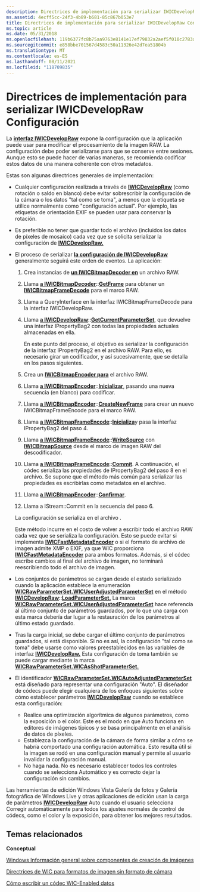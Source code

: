 ```yaml
---
description: Directrices de implementación para serializar IWICDevelopRaw Configuración
ms.assetid: 4ecff5cc-24f3-4b89-b681-85c867b053e7
title: Directrices de implementación para serializar IWICDevelopRaw Configuración
ms.topic: article
ms.date: 05/31/2018
ms.openlocfilehash: 119b6377fc8b75aa9763e8141e17ef79832a2aef5f010c2783a412cef0133788
ms.sourcegitcommit: e858bbe701567d4583c50a11326e42d7ea51804b
ms.translationtype: MT
ms.contentlocale: es-ES
ms.lasthandoff: 08/11/2021
ms.locfileid: "118709835"
---
```

# <a name="implementation-guidelines-for-serializing-iwicdevelopraw-settings"></a>Directrices de implementación para serializar IWICDevelopRaw Configuración

La [**interfaz IWICDevelopRaw**](/windows/desktop/api/Wincodec/nn-wincodec-iwicdevelopraw) expone la configuración que la aplicación puede usar para modificar el procesamiento de la imagen RAW. La configuración debe poder serializarse para que se conserve entre sesiones. Aunque esto se puede hacer de varias maneras, se recomienda codificar estos datos de una manera coherente con otros metadatos.

Estas son algunas directrices generales de implementación:

-   Cualquier configuración realizada a través de [**IWICDevelopRaw**](/windows/desktop/api/Wincodec/nn-wincodec-iwicdevelopraw) (como rotación o saldo en blanco) debe evitar sobrescribir la configuración de la cámara o los datos "tal como se toma", a menos que la etiqueta se utilice normalmente como "configuración actual". Por ejemplo, las etiquetas de orientación EXIF se pueden usar para conservar la rotación.
-   Es preferible no tener que guardar todo el archivo (incluidos los datos de píxeles de mosaico) cada vez que se solicita serializar la configuración de [**IWICDevelopRaw.**](/windows/desktop/api/Wincodec/nn-wincodec-iwicdevelopraw)
-   El proceso de serializar [**la configuración de IWICDevelopRaw**](/windows/desktop/api/Wincodec/nn-wincodec-iwicdevelopraw) generalmente seguirá este orden de eventos. La aplicación:

    1.  Crea instancias de [**un IWICBitmapDecoder en**](/windows/desktop/api/Wincodec/nn-wincodec-iwicbitmapdecoder) un archivo RAW.
    2.  Llama [**a IWICBitmapDecoder**](/windows/desktop/api/Wincodec/nn-wincodec-iwicbitmapdecoder)::[**GetFrame**](/windows/desktop/api/Wincodec/nf-wincodec-iwicbitmapdecoder-getframe) para obtener un [**IWICBitmapFrameDecode**](/windows/desktop/api/Wincodec/nn-wincodec-iwicbitmapframedecode) para el marco RAW.
    3.  Llama a QueryInterface en la interfaz IWICBitmapFrameDecode para la interfaz IWICDevelopRaw.
    4.  Llama [**a IWICDevelopRaw**](/windows/desktop/api/Wincodec/nn-wincodec-iwicdevelopraw)::[**GetCurrentParameterSet**](/windows/desktop/api/Wincodec/nf-wincodec-iwicdevelopraw-getcurrentparameterset), que devuelve una interfaz IPropertyBag2 con todas las propiedades actuales almacenadas en ella.

        En este punto del proceso, el objetivo es serializar la configuración de la interfaz IPropertyBag2 en el archivo RAW. Para ello, es necesario girar un codificador, y así sucesivamente, que se detalla en los pasos siguientes.

    5.  Crea un [**IWICBitmapEncoder para**](/windows/desktop/api/wincodec/nn-wincodec-iwicbitmapencoder) el archivo RAW.
    6.  Llama [**a IWICBitmapEncoder**](/windows/desktop/api/wincodec/nn-wincodec-iwicbitmapencoder)::[**Inicializar**](/windows/desktop/api/Wincodec/nf-wincodec-iwicbitmapencoder-initialize), pasando una nueva secuencia (en blanco) para codificar.
    7.  Llama [**a IWICBitmapEncoder**](/windows/desktop/api/wincodec/nn-wincodec-iwicbitmapencoder)::[**CreateNewFrame**](/windows/desktop/api/Wincodec/nf-wincodec-iwicbitmapencoder-createnewframe) para crear un nuevo IWICBitmapFrameEncode para el marco RAW.
    8.  Llama [**a IWICBitmapFrameEncode**](/windows/desktop/api/Wincodec/nn-wincodec-iwicbitmapframeencode)::[**Inicializa**](/windows/desktop/api/Wincodec/nf-wincodec-iwicbitmapencoder-initialize)y pasa la interfaz IPropertyBag2 del paso 4.
    9.  Llama [**a IWICBitmapFrameEncode**](/windows/desktop/api/Wincodec/nn-wincodec-iwicbitmapframeencode)::[**WriteSource**](/windows/desktop/api/Wincodec/nf-wincodec-iwicbitmapframeencode-writesource) con [**IWICBitmapSource**](/windows/desktop/api/Wincodec/nn-wincodec-iwicbitmapsource) desde el marco de imagen RAW del descodificador.
    10. Llama [**a IWICBitmapFrameEncode**](/windows/desktop/api/Wincodec/nn-wincodec-iwicbitmapframeencode)::[**Commit**](/windows/desktop/api/Wincodec/nf-wincodec-iwicbitmapencoder-commit). A continuación, el códec serializa las propiedades de IPropertyBag2 del paso 8 en el archivo. Se supone que el método más común para serializar las propiedades es escribirlas como metadatos en el archivo.
    11. Llama [**a IWICBitmapEncoder**](/windows/desktop/api/wincodec/nn-wincodec-iwicbitmapencoder)::[**Confirmar**](/windows/desktop/api/Wincodec/nf-wincodec-iwicbitmapencoder-commit).
    12. Llama a IStream::Commit en la secuencia del paso 6.

    La configuración se serializa en el archivo .

    Este método incurre en el costo de volver a escribir todo el archivo RAW cada vez que se serializa la configuración. Esto se puede evitar si implementa [**IWICFastMetadataEncoder**](/windows/desktop/api/Wincodec/nn-wincodec-iwicfastmetadataencoder) o si el formato de archivo de imagen admite XMP o EXIF, ya que WIC proporciona [**IWICFastMetadataEncoder**](/windows/desktop/api/Wincodec/nn-wincodec-iwicfastmetadataencoder) para ambos formatos. Además, si el códec escribe cambios al final del archivo de imagen, no terminará reescribiendo todo el archivo de imagen.

-   Los conjuntos de parámetros se cargan desde el estado serializado cuando la aplicación establece la enumeración [**WICRawParameterSet.WICUserAdjustedParameterSet**](/windows/desktop/api/Wincodec/ne-wincodec-wicrawparameterset) en el método [**IWICDevelopRaw**](/windows/desktop/api/Wincodec/nn-wincodec-iwicdevelopraw)::[**LoadParameterSet.**](/windows/desktop/api/Wincodec/nf-wincodec-iwicdevelopraw-loadparameterset) La marca [**WICRawParameterSet.WICUserAdjustedParameterSet**](/windows/desktop/api/Wincodec/ne-wincodec-wicrawparameterset) hace referencia al último conjunto de parámetros guardados, por lo que una carga con esta marca debería dar lugar a la restauración de los parámetros al último estado guardado.
-   Tras la carga inicial, se debe cargar el último conjunto de parámetros guardados, si está disponible. Si no es así, la configuración "tal como se toma" debe usarse como valores preestablecidos en las variables de interfaz [**IWICDevelopRaw.**](/windows/desktop/api/Wincodec/nn-wincodec-iwicdevelopraw) Esta configuración de toma también se puede cargar mediante la marca [**WICRawParameterSet.WICAsShotParameterSet.**](/windows/desktop/api/Wincodec/ne-wincodec-wicrawparameterset)
-   El identificador [**WICRawParameterSet.WICAutoAdjustedParameterSet**](/windows/desktop/api/Wincodec/ne-wincodec-wicrawparameterset) está diseñado para representar una configuración "Auto". El diseñador de códecs puede elegir cualquiera de los enfoques siguientes sobre cómo establecer parámetros [**IWICDevelopRaw**](/windows/desktop/api/Wincodec/nn-wincodec-iwicdevelopraw) cuando se establece esta configuración:

    -   Realice una optimización algorítmica de algunos parámetros, como la exposición o el color. Este es el modo en que Auto funciona en editores de imágenes típicos y se basa principalmente en el análisis de datos de píxeles.
    -   Establezca la configuración de la cámara de forma similar a cómo se habría comportado una configuración automática. Esto resulta útil si la imagen se rodó en una configuración manual y permite al usuario invalidar la configuración manual.
    -   No haga nada. No es necesario establecer todos los controles cuando se selecciona Automático y es correcto dejar la configuración sin cambios.

Las herramientas de edición Windows Vista Galería de fotos y Galería fotográfica de Windows Live y otras aplicaciones de edición usan la carga de parámetros [**IWICDevelopRaw**](/windows/desktop/api/Wincodec/nn-wincodec-iwicdevelopraw) Auto cuando el usuario selecciona Corregir automáticamente para todos los ajustes normales de control de códecs, como el color y la exposición, para obtener los mejores resultados.

## <a name="related-topics"></a>Temas relacionados

<dl> <dt>

**Conceptual**
</dt> <dt>

[Windows Información general sobre componentes de creación de imágenes](-wic-about-windows-imaging-codec.md)
</dt> <dt>

[Directrices de WIC para formatos de imagen sin formato de cámara](-wic-rawguidelines.md)
</dt> <dt>

[Cómo escribir un códec WIC-Enabled datos](-wic-howtowriteacodec.md)
</dt> </dl>

 

 



